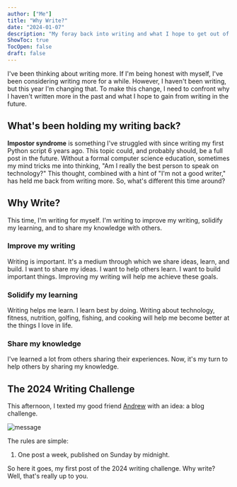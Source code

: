 ```yaml
---
author: ["Me"]
title: "Why Write?"
date: "2024-01-07"
description: "My foray back into writing and what I hope to get out of it."
ShowToc: true
TocOpen: false
draft: false
---
```


I've been thinking about writing more. If I'm being honest with myself, I've been considering writing more for a while. However, I haven't been writing, but this year I'm changing that. To make this change, I need to confront why I haven't written more in the past and what I hope to gain from writing in the future.

## What's been holding my writing back?
**Impostor syndrome** is something I've struggled with since writing my first Python script 6 years ago. This topic could, and probably should, be a full post in the future. Without a formal computer science education, sometimes my mind tricks me into thinking, "Am I really the best person to speak on technology?" This thought, combined with a hint of "I'm not a good writer," has held me back from writing more. So, what's different this time around?

## Why Write?
This time, I'm writing for myself. I'm writing to improve my writing, solidify my learning, and to share my knowledge with others.

### Improve my writing
Writing is important. It's a medium through which we share ideas, learn, and build. I want to share my ideas. I want to help others learn. I want to build important things. Improving my writing will help me achieve these goals.

### Solidify my learning
Writing helps me learn. I learn best by doing. Writing about technology, fitness, nutrition, golfing, fishing, and cooking will help me become better at the things I love in life.

### Share my knowledge
I've learned a lot from others sharing their experiences. Now, it's my turn to help others by sharing my knowledge.

## The 2024 Writing Challenge
This afternoon, I texted my good friend [Andrew](https://github.com/theandrew168) with an idea: a blog challenge.

![message](/images/blog_challenge.jpg)

The rules are simple:
1. One post a week, published on Sunday by midnight.

So here it goes, my first post of the 2024 writing challenge.
Why write? Well, that's really up to you.
